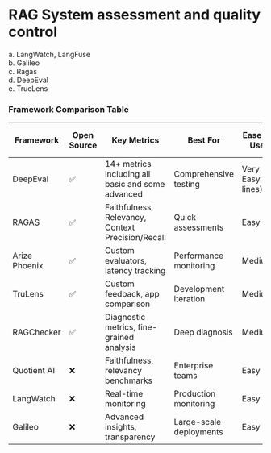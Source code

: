 # RAG System assessment and quality control
a. LangWatch, LangFuse  
b. Galileo  
c. Ragas  
d. DeepEval   
e. TrueLens  

### Framework Comparison Table
| Framework | Open Source | Key Metrics | Best For | Ease of Use | LLM-as-Judge | 
| --------- | ----------- | ----------- | -------- | ----------- | ------------ |
| DeepEval | ✅ | 14+ metrics including all basic and some advanced | Comprehensive testing | Very Easy (5 lines) | ✅ | 
| RAGAS    | ✅ | Faithfulness, Relevancy, Context Precision/Recall | Quick assessments | Easy | ✅ | 
| Arize Phoenix | ✅ | Custom evaluators, latency tracking | Performance monitoring | Medium | ✅ | 
| TruLens | ✅ | Custom feedback, app comparison |Development iteration | Medium | ✅ | 
| RAGChecker | ✅ | Diagnostic metrics, fine-grained analysis | Deep diagnosis | Medium | ✅ | 
| Quotient AI | ❌ | Faithfulness, relevancy benchmarks | Enterprise teams | Easy | ✅ | 
| LangWatch | ❌ | Real-time monitoring | Production monitoring | Easy | ✅ | 
| Galileo | ❌ | Advanced insights, transparency | Large-scale deployments | Easy | ✅ |
